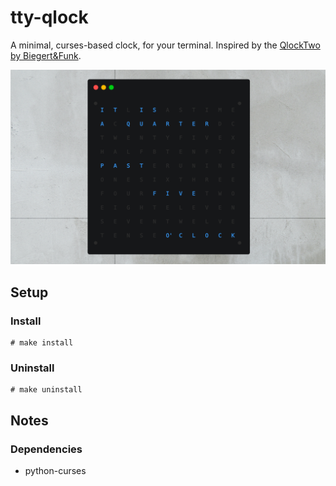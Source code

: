 tty-qlock
=========


A minimal, curses-based clock, for your terminal. Inspired by the [QlockTwo by Biegert&Funk](https://qlocktwo.com/us/ "QlockTwo by Biegert&Funk").

![qlock screenshot](images/screenshot.jpg "qlock screenshot")

Setup
-----

### Install
    # make install


### Uninstall
    # make uninstall


Notes
-----

### Dependencies
*   python-curses

